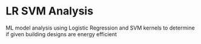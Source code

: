 # LR SVM Analysis

ML model analysis using Logistic Regression and SVM kernels to determine if given building designs are energy efficient
